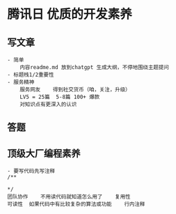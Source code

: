 # 腾讯日 优质的开发素养

## 写文章
    - 简单
        内容readme.md 放到chatgpt 生成大纲，不停地围绕主题提问
    - 标题栈1/2重要性
    - 服务精神
        服务网友    得到社交货币（咱，关注，升级）
        LV5 = 25篇  5-8篇 100+ 爆款
        对知识点有更深入的认识

## 答题

## 顶级大厂编程素养
    - 要写代码先写注释
    /**

    */
    团队协作    不用读代码就知道怎么用了    复用性
    可读性  如果代码中有比较复杂的算法或功能    行内注释
    